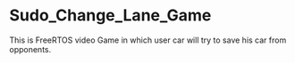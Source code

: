 # Sudo_Change_Lane_Game

This is FreeRTOS video Game in which user car will try to save his car from opponents.
 
